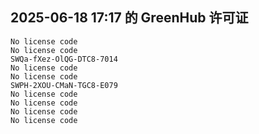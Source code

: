 ## 2025-06-18 17:17 的 GreenHub 许可证
```
No license code
No license code
SWQa-fXez-OlQG-DTC8-7014
No license code
No license code
SWPH-2XOU-CMaN-TGC8-E079
No license code
No license code
No license code
No license code
```
